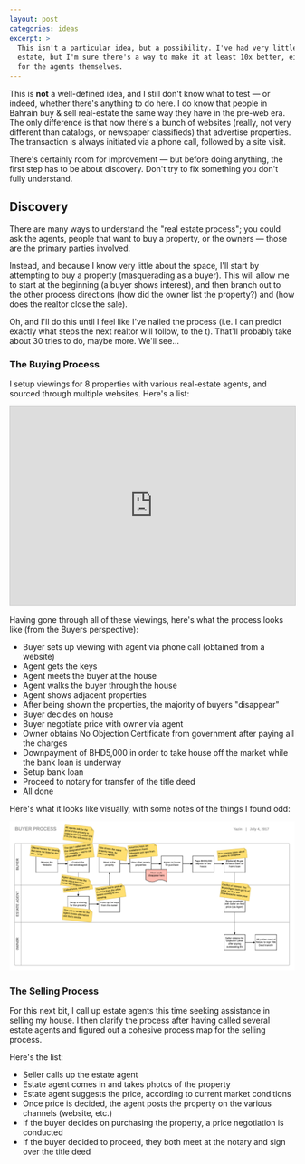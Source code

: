 ```yaml
---
layout: post
categories: ideas
excerpt: >
  This isn't a particular idea, but a possibility. I've had very little experience with real
  estate, but I'm sure there's a way to make it at least 10x better, either for the buyer or
  for the agents themselves.
---
```


This is **not** a well-defined idea, and I still don't know what to test &mdash; or indeed, whether there's anything to do here. I do know that people in Bahrain buy &amp; sell real-estate the same way they have in the pre-web era. The only difference is that now there's a bunch of websites (really, not very different than catalogs, or newspaper classifieds) that advertise properties. The transaction is always initiated via a phone call, followed by a site visit.

There's certainly room for improvement &mdash; but before doing anything, the first step has to be about discovery. Don't try to fix something you don't fully understand.

## Discovery

There are many ways to understand the "real estate process"; you could ask the agents, people that want to buy a property, or the owners &mdash; those are the primary parties involved.

Instead, and because I know very little about the space, I'll start by attempting to buy a property (masquerading as a buyer). This will allow me to start at the beginning (a buyer shows interest), and then branch out to the other process directions (how did the owner list the property?) and (how does the realtor close the sale).

Oh, and I'll do this until I feel like I've nailed the process (i.e. I can predict exactly what steps the next realtor will follow, to the t). That'll probably take about 30 tries to do, maybe more. We'll see&hellip;

### The Buying Process

I setup viewings for 8 properties with various real-estate agents, and sourced through multiple websites. Here's a list:

<iframe src="https://docs.google.com/spreadsheets/d/1ZXSc5S8ijY2ShoBPCKH3O6WUlaLJoOVJTm-7HsWib7A/pubhtml?gid=0&amp;single=true&amp;widget=true&amp;headers=false" style="width:100%;height:350px;border:1px solid #ccc;"></iframe>

Having gone through all of these viewings, here's what the process looks like (from the Buyers perspective):
- Buyer sets up viewing with agent via phone call (obtained from a website)
- Agent gets the keys
- Agent meets the buyer at the house
- Agent walks the buyer through the house
- Agent shows adjacent properties
- After being shown the properties, the majority of buyers "disappear"
- Buyer decides on house
- Buyer negotiate price with owner via agent
- Owner obtains No Objection Certificate from government after paying all the charges
- Downpayment of BHD5,000 in order to take house off the market while the bank loan is underway
- Setup bank loan
- Proceed to notary for transfer of the title deed 
- All done

Here's what it looks like visually, with some notes of the things I found odd:

[ ![Buyer process](/assets/real-estate-buyer-process.png) ](/assets/real-estate-buyer-process.png)


### The Selling Process

For this next bit, I call up estate agents this time seeking assistance in selling my house. I then clarify the process after having called several estate agents and figured out a cohesive process map for the selling process.

Here's the list:
- Seller calls up the estate agent
- Estate agent comes in and takes photos of the property
- Estate agent suggests the price, according to current market conditions
- Once price is decided, the agent posts the property on the various channels (website, etc.)
- If the buyer decides on purchasing the property, a price negotiation is conducted
- If the buyer decided to proceed, they both meet at the notary and sign over the title deed


